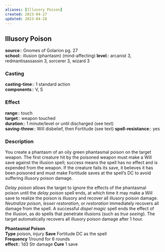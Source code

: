 ```yaml
---
aliases: [Illusory Poison]
created: 2023-04-27
updated: 2023-04-28
---
```


## Illusory Poison

**source**:: Gnomes of Golarion pg. 27  
**school**:: illusion (phantasm) (mind-affecting)
**level**:: arcanist 3, redmantisassassin 3, sorcerer 3, wizard 3

### Casting

**casting-time**:: 1 standard action  
**components**:: V, S

### Effect

**range**:: touch  
**target**:: weapon touched  
**duration**:: 1 minute/level or until discharged (see text)  
**saving-throw**:: Will disbelief, then Fortitude (see text)
**spell-resistance**:: yes

### Description

You create a phantasm of an oily green phantasmal poison on the target weapon. The first creature hit by the poisoned weapon must make a Will save against the illusion spell; success means the spell has no effect and is expended from the weapon. If the creature fails its save, it believes it has been poisoned and must make Fortitude saves at the spell’s DC to avoid suffering illusory poison damage.  
  
*Delay poison* allows the target to ignore the effects of the phantasmal poison until the *delay poison* spell ends, at which time it may make a Will save to realize the poison is illusory and recover all illusory poison damage. *Neutralize poison*, *lesser restoration*, or *restoration* immediately recovers all damage from the spell. A successful *dispel magic* spell ends the effect of the illusion, as do spells that penetrate illusions (such as *true seeing*). The target automatically recovers all illusory poison damage after 1 hour.  
  
**Phantasmal Poison**  
**Type** poison, injury
**Save** Fortitude DC as the spell  
**Frequency** 1/round for 6 rounds  
**effect**:: 1d3 Str damage
**Cure** 1 save
